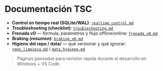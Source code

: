 # Documentación TSC

- **Control en tiempo real (SQLite/WAL)**: [`realtime_control.md`](./realtime_control.md)
- **Troubleshooting (checklist)**: [`troubleshooting.md`](./troubleshooting.md)
- **Frenada v0** — fórmula, parámetros y flujo offline/online: [`frenada_v0.md`](./frenada_v0.md)
- **Braking (resumen)**: [`braking_v0.md`](./braking_v0.md)
- **Higiene del repo / data/** — qué versionar y qué ignorar: [`repo_limpieza.md`](./repo_limpieza.md) / [`data_hygiene.md`](./data_hygiene.md)

> Páginas pensadas para revisión rápida durante el desarrollo en Windows + VS Code.
